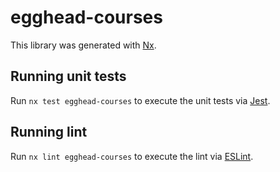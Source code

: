 # egghead-courses

This library was generated with [Nx](https://nx.dev).

## Running unit tests

Run `nx test egghead-courses` to execute the unit tests via [Jest](https://jestjs.io).

## Running lint

Run `nx lint egghead-courses` to execute the lint via [ESLint](https://eslint.org/).

